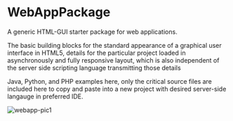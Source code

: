 # WebAppPackage
A generic HTML-GUI starter package for web applications.

The basic building blocks for the standard appearance of a graphical user interface in HTML5, details for the particular project loaded in asynchronously and fully responsive layout, which is also independent of the server side scripting language transmitting those details 

Java, Python, and PHP examples here, only the critical source files are included here to copy and paste into a new project with desired server-side langauge in preferred IDE.


![webapp-pic1](https://user-images.githubusercontent.com/50467171/185028616-afa5161c-ec70-4036-a9b0-2c6842f43df8.png)

